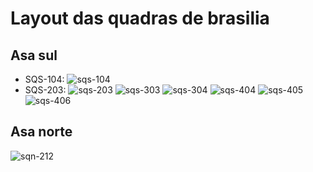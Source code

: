 # Layout das quadras de brasilia

## Asa sul

* SQS-104: ![sqs-104](https://raw.githubusercontent.com/ninrod/quadras-bsb/misc/images/sqs-104.jpg)
* SQS-203: ![sqs-203](https://raw.githubusercontent.com/ninrod/quadras-bsb/misc/images/sqs-203.jpg)
![sqs-303](https://raw.githubusercontent.com/ninrod/quadras-bsb/misc/images/sqs-303.jpg)
![sqs-304](https://raw.githubusercontent.com/ninrod/quadras-bsb/misc/images/sqs-304.jpg)
![sqs-404](https://raw.githubusercontent.com/ninrod/quadras-bsb/misc/images/sqs-404.jpg)
![sqs-405](https://raw.githubusercontent.com/ninrod/quadras-bsb/misc/images/sqs-405.jpg)
![sqs-406](https://raw.githubusercontent.com/ninrod/quadras-bsb/misc/images/sqs-406.jpg)


## Asa norte

![sqn-212](https://raw.githubusercontent.com/ninrod/quadras-bsb/misc/images/sqn-212.jpg)
